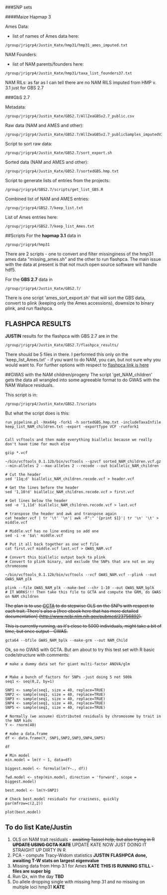 ###SNP sets

####Maize Hapmap 3

Ames Data: 
- list of names of Ames data here:
```
/group/jrigrp4/Justin_Kate/hmp31/hmp31_ames_imputed.txt
```

NAM Founders: 
- list of NAM parents/founders here:
```
/group/jrigrp4/Justin_Kate/hmp31/taxa_list_founders37.txt
```

NAM RILs: as far as I can tell there are no NAM RILS imputed from HMP v. 3.1 just for GBS 2.7

###GbS 2.7

Metadata:     
```
/group/jrigrp4/Justin_Kate/GBS2.7/AllZeaGBSv2.7_public.csv
```

Raw data (NAM and AMES and other):
```
/group/jrigrp4/Justin_Kate/GBS2.7/AllZeaGBSv2.7_publicSamples_imputedV3b_agpv3.hmp.gz
```

Script to sort raw data:    
```
/group/jrigrp4/Justin_Kate/GBS2.7/sort_export.sh
```

Sorted data (NAM and AMES and other):       
```
/group/jrigrp4/Justin_Kate/GBS2.7/sortedGBS.hmp.txt
```

Script to generate lists of entries from the projects:     
```
/group/jrigrp4/GBS2.7/scripts/get_list_GBS.R
```

Combined list of NAM and AMES entries:    
```
/group/jrigrp4/GBS2.7/keep_list.txt
```

List of Ames entries here:    
```
/group/jrigrp4/GBS2.7/keep_list_Ames.txt
```

##Scripts
For the **hapmap 3.1** data in 
```
/group/jrigrp4/hmp31
```
There are 2 scripts - one to convert and filter missinginess of the hmp31 ames data "missing_ames.sh" and the other to run flashpca. The main issue with the data at present is that not much open source software will handle hdf5.

For the **GBS 2.7** data in
```
/group/jrigrp4/Justin_Kate/GBS2.7/
```
There is one script 'ames_sort_export.sh' that will sort the GBS data, convert to plink (keeping only the Ames accessions), downsize to binary plink, and run flashpca. 

## FLASHPCA RESULTS
**JUSTIN** results for the flashpca with GBS 2.7 are in the
```
/group/jrigrp4/Justin_Kate/GBS2.7/flashpca_results/
```
There should be 5 files in there. I performed this only on the 'keep_list_Ames.txt' - if you want to do NAM, you can, but not sure why you would want to. For further options with respect to [flashpca link is here](https://github.com/gabraham/flashpca)

##GWAS with the NAM children/progeny 
The script 'get_NAM_children' gets the data all wrangled into some agreeable format to do GWAS with the NAM Wallace residuals.

This script is in:
```
/group/jrigrp4/Justin_Kate/GBS2.7/scripts
```

But what the script does is this:

```
run_pipeline.pl -Xmx64g -fork1 -h sortedGBS.hmp.txt -includeTaxaInfile keep_list_NAM_children.txt -export -exportType VCF -runfork1


Call vcftools and then make everything biallelic because we really don't have time for much else

gzip *.vcf

~/bin/vcftools_0.1.12b/bin/vcftools --gzvcf sorted_NAM_children.vcf.gz --min-alleles 2 --max-alleles 2 --recode --out biallelic_NAM_children

# Cut the header
sed '11q;d' biallelic_NAM_children.recode.vcf > header.vcf

# Get the lines before the header
sed '1,10!d' biallelic_NAM_children.recode.vcf > first.vcf

# Get lines below the header
sed -e '1,11d' biallelic_NAM_children.recode.vcf > last.vcf

# transpose the header and awk and transpose again
cat header.vcf | tr '\t' '\n'| awk -F":" '{print $1}'| tr '\n' '\t' > middle.vcf

# Middle.vcf has no line ending so add one
sed -i -e '$a\' middle.vcf

# Put it all back together as one vcf file
cat first.vcf middle.vcf last.vcf > GWAS_NAM.vcf

# Convert this biallelic output back to plink
# Convert to plink binary, and exclude the SNPs that are not on any chromosome

~/bin/vcftools_0.1.12b/bin/vcftools --vcf GWAS_NAM.vcf --plink --out GWAS_NAM_plk

plink --file GWAS_NAM_plk --make-bed --chr 1-10 --out GWAS_NAM_bplk
# IT WORKS!!! Then take this file to GCTA and compute the GRM, do GWAS on NAM children
```

~~The plan is to use [GCTA](http://www.complextraitgenomics.com/software/gcta/index.html) to do stepwise OLS on the SNPs with respect to each trait. There's also a [free ebook here that has more detailed documentation] (http://www.ncbi.nlm.nih.gov/pubmed/23756892).~~

~~This is currently running, as it's close to 5000 individuals, might take a bit of time, but once output - GWAS.~~
```
gcta64 --bfile GWAS_NAM_bplk --make-grm --out NAM_Child
```

Ok, so no GWAS with GCTA. But am about to try this test set with R basic code/structure with comments:
```
# make a dummy data set for giant multi-factor ANOVA/glm


# Make a bunch of factors for SNPs -just doing 5 not 500k
seq1 <- seq(0,2, by=1)

SNP1 <- sample(seq1, size = 40, replace=TRUE)
SNP2 <- sample(seq1, size = 40, replace=TRUE)
SNP3 <- sample(seq1, size = 40, replace=TRUE)
SNP4 <- sample(seq1, size = 40, replace=TRUE)
SNP5 <- sample(seq1, size = 40, replace=TRUE)

# Normally (we assume) distributed residuals by chromosome by trait in the NAM kids
Y <- rnorm(40)

# make a data.frame
df <- data.frame(Y, SNP1,SNP2,SNP3,SNP4,SNP5)

df

# Min model
min.model = lm(Y ~ 1, data=df)

biggest.model <- formula(lm(Y~., df))

fwd.model <- step(min.model, direction = 'forward', scope = biggest.model)

best.model <- lm(Y~SNP2)

# Check best.model residuals for craziness, quickly 
par(mfrow=c(2,2))

plot(best.model)
```

## To do list Kate/Justin
1. OLS on NAM trait residuals - ~~awaiting Tassel help, but also trying in R~~ ~~**UPDATE USING GCTA** **KATE**~~ UPDATE KATE NOW JUST DOING IT STRAIGHT UP DIRTY IN R
2. PCA - compute Tracy-Widom statistics **JUSTIN** **FLASHPCA done, awaiting T-W stats on largest eigenvalue** 
3. Missing data from Hmp 3.1 for Ames **KATE** **THIS IS RUNNING STILL - files are super big**
4. Run Qx, win the day **TBD**
5. Do allele dropping single with missing hmp 31 and no missing on multiple loci hmp31 **KATE**
